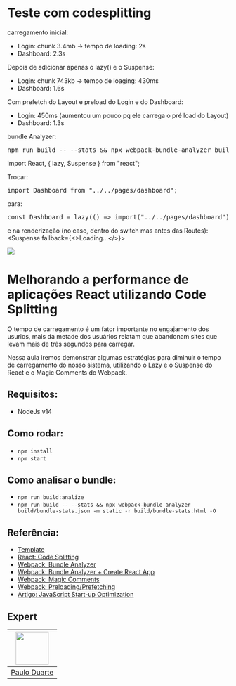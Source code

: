 # Teste com codesplitting

carregamento inicial:
- Login: chunk 3.4mb -> tempo de loading: 2s
- Dashboard: 2.3s

Depois de adicionar apenas o lazy() e o Suspense:
- Login: chunk 743kb -> tempo de loaging: 430ms
- Dashboard: 1.6s

Com prefetch do Layout e preload do Login e do Dashboard:
- Login: 450ms (aumentou um pouco pq ele carrega o pré load do Layout)
- Dashboard: 1.3s

bundle Analyzer:
<pre>npm run build -- --stats && npx webpack-bundle-analyzer build/bundle-stats.json -m static -r build/bundle-stats.html -O</pre>

import React, { lazy, Suspense } from "react";

Trocar:
<pre>import Dashboard from "../../pages/dashboard";</pre>
para:
<pre>const Dashboard = lazy(() => import("../../pages/dashboard"));</pre>

e na renderização (no caso, dentro do switch mas antes das Routes):
<Suspense fallback={<>Loading...</>}>




<img src="https://storage.googleapis.com/golden-wind/experts-club/capa-github.svg" />

# Melhorando a performance de aplicações React utilizando Code Splitting


O tempo de carregamento é um fator importante no engajamento dos usurios, mais da metade dos usuários relatam que abandonam sites que levam mais de três segundos para carregar.

Nessa aula iremos demonstrar algumas estratégias para diminuir o tempo de carregamento do nosso sistema, utilizando o Lazy e o Suspense do React e o Magic Comments do Webpack.


## Requisitos:
 - NodeJs v14


## Como rodar:
 - `npm install`
 - `npm start`


## Como analisar o bundle:
 - `npm run build:analize`
 - `npm run build -- --stats && npx webpack-bundle-analyzer build/bundle-stats.json -m static -r build/bundle-stats.html -O`


## Referência:

 - [Template](https://github.com/flatlogic/react-material-admin)
 - [React: Code Splitting](https://reactjs.org/docs/code-splitting.html)
 - [Webpack: Bundle Analyzer](https://github.com/webpack-contrib/webpack-bundle-analyzer)
 - [Webpack: Bundle Analyzer + Create React App](https://github.com/facebook/create-react-app/issues/3518#issuecomment-454144586)
 - [Webpack: Magic Comments](https://webpack.js.org/api/module-methods/#magic-comments)
 - [Webpack: Preloading/Prefetching](https://webpack.js.org/guides/code-splitting/#prefetchingpreloading-modules)
 - [Artigo: JavaScript Start-up Optimization](https://developers.google.com/web/fundamentals/performance/optimizing-content-efficiency/javascript-startup-optimization)


## Expert

| [<img src="https://avatars.githubusercontent.com/u/3427262?v=4" width="75px;"/>](https://github.com/paulopaquielli) |
| :-: |
|[Paulo Duarte](https://github.com/paulopaquielli)|
